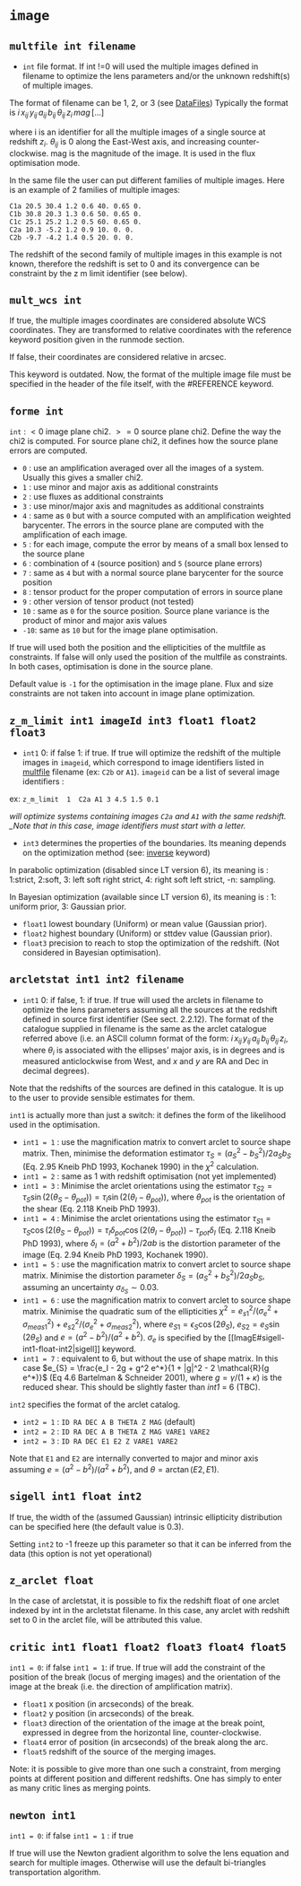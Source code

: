 # `image`


## `multfile int filename`

- `int` file format. If int !=0 will used the multiple images defined in filename to optimize the lens parameters and/or the unknown redshift(s) of multiple images.

The format of filename can be 1, 2, or 3 (see [DataFiles]())
Typically the format is ${ i\, x_{ij}\, y_{ij}\, a_{ij}\, b_{ij} \,\theta_{ij}\, z_i \, mag\, [...] }$

where i is an identifier for all the multiple images of a single source at redshift $z_i$. $\theta_{ij}$ is $0$ along the East-West axis, and increasing counter-clockwise. mag is the magnitude of the image. It is used in the flux optimisation mode.

In the same file the user can put different families of multiple images. Here is an example of 2 families of multiple images:
```
C1a 20.5 30.4 1.2 0.6 40. 0.65 0.
C1b 30.8 20.3 1.3 0.6 50. 0.65 0.
C1c 25.1 25.2 1.2 0.5 60. 0.65 0.
C2a 10.3 -5.2 1.2 0.9 10. 0. 0.
C2b -9.7 -4.2 1.4 0.5 20. 0. 0.
```

The redshift of the second family of multiple images in this example is not known, therefore the redshift is set to 0 and its convergence can be constraint by the z m limit identifier (see below).

## `mult_wcs int`

If true, the multiple images coordinates are considered absolute WCS coordinates. They are transformed to relative coordinates with the reference keyword position given in the runmode section. 

If false, their coordinates are considered relative in arcsec.

This keyword is outdated. Now, the format of the multiple image file must be specified in the header of the file itself, with the #REFERENCE keyword.

## `forme int`

`int` : $<0$ image plane chi2. $>=0$ source plane chi2.
Define the way the chi2 is computed. For source plane chi2, it defines how the source plane errors are computed.

- `0` : use an amplification averaged over all the images of a system. Usually this gives a smaller chi2.
- `1` : use minor and major axis as additional constraints
- `2` : use fluxes as additional constraints 
- `3` : use minor/major axis and magnitudes as additional constraints
- `4` : same as `0` but with a source computed with an amplification weighted barycenter. The errors in the source plane are computed with the amplification of each image.
- `5` : for each image, compute the error by means of a small box lensed to the source plane
- `6` : combination of `4` (source position) and `5` (source plane errors)
- `7` : same as `4` but with a normal source plane barycenter for the source position
- `8` : tensor product for the proper computation of errors in source plane
- `9` : other version of tensor product (not tested)
- `10` : same as `0` for the source position. Source plane variance is the product of minor and major axis values
- `-10`: same as `10` but for the image plane optimisation.

If true will used both the position and the ellipticities of the multfile as constraints. If false will only used the position of the multfile as constraints. In both cases, optimisation is done in the source plane.

Default value is `-1` for the optimisation in the image plane. Flux and size constraints are not taken into account in image plane optimization.

## `z_m_limit int1 imageId int3 float1 float2 float3`

- `int1` 0: if false 1: if true.
If true will optimize the redshift of the multiple images in `imageid`, which correspond to image identifiers listed in [multfile]() filename (ex: `C2b` or `A1`). `imageid` can be a list of several image identifiers :

ex: `z_m_limit  1  C2a A1 3 4.5 1.5 0.1`

*will optimize systems containing images `C2a` and `A1` with the same redshift. _Note that in this case, image identifiers must start with a letter.*

- `int3` determines the properties of the boundaries. Its meaning depends on the optimization method (see: [inverse]() keyword) 

In parabolic optimization (disabled since LT version 6), its meaning is : 1:strict, 2:soft, 3: left soft right strict, 4: right soft left strict, -n: sampling.

In Bayesian optimization (available since LT version 6), its meaning is : 1: uniform prior, 3: Gaussian prior.
- `float1` lowest boundary (Uniform) or mean value (Gaussian prior).
- `float2` highest boundary (Uniform) or sttdev value (Gaussian prior).
- `float3` precision to reach to stop the optimization of the redshift. (Not considered in Bayesian optimisation).

## `arcletstat int1 int2 filename`

- `int1` 0: if false, 1: if true.
If true will used the arclets in filename to optimize the lens parameters assuming all the sources at the redshift defined in source first identifier (See sect. 2.2.12). The format of the catalogue supplied in filename is the same as the arclet catalogue referred above (i.e. an ASCII column format of the form: ${ i\, x_{ij}\, y_{ij}\, a_{ij}\, b_{ij} \,\theta_{ij}\, z_i }$, where $\theta_{i}$ is associated with the ellipses’ major axis, is in degrees and is measured anticlockwise from West, and $x$ and $y$ are RA and Dec in decimal
degrees). 

Note that the redshifts of the sources are defined in this catalogue. It is up to the user to provide sensible estimates for them. 

`int1` is actually more than just a switch: it defines the form of the likelihood used in the optimisation. 

- `int1 = 1` : use the magnification matrix to convert arclet to source shape matrix. Then, minimise the deformation estimator $\tau_S = (a_S^2 - b_S^2 ) / 2 a_S b_S$ (Eq. 2.95 Kneib PhD 1993, Kochanek 1990) in the $\chi^2$ calculation.
- `int1 = 2` : same as 1 with redshift optimisation (not yet implemented)
- `int1 = 3` : Minimise the arclet orientations using the estimator $\tau_{S2} = \tau_S \sin (2 (\theta_S - \theta_{pot})) = \tau_I \sin (2 (\theta_I - \theta_{pot}))$, where $\theta_{pot}$ is the orientation of the shear (Eq. 2.118 Kneib PhD 1993).
- `int1 = 4` : Minimise the arclet orientations using the estimator $\tau_{S1} = \tau_S \cos (2 (\theta_S - \theta_{pot})) = \tau_I \delta_{pot} \cos (2 (\theta_I - \theta_{pot})) - \tau_{pot} \delta_I$ (Eq. 2.118 Kneib PhD 1993), where $\delta_I = (a^2 + b^2) / 2 a b$ is the distortion parameter of the image (Eq. 2.94 Kneib PhD 1993, Kochanek 1990). 
- `int1 = 5` : use the magnification matrix to convert arclet to source shape matrix. Minimise the distortion parameter $\delta_S = (a_S^2 + b_S^2) / 2 a_S b_S$, assuming an uncertainty $\sigma_{\delta_S} \sim 0.03$.
- `int1 = 6` : use the magnification matrix to convert arclet to source shape matrix. Minimise the quadratic sum of the ellipticities $\chi^2 = e_{s1}^2 / (\sigma_e^2 + \sigma_{meas1}^2) + e_{s2}^2 / (\sigma_e^2 + \sigma_{meas2}^2)$, where $e_{S1} = \epsilon_S \cos ( 2 \theta_S)$, $e_{S2} = e_S \sin ( 2 \theta_S)$ and $e = (a^2 - b^2 ) / (a^2 + b^2)$. $\sigma_e$ is specified by the [[ImagE#sigell-int1-float-int2|sigell]] keyword.
- `int1 = 7` : equivalent to 6, but without the use of shape matrix. In this case $e_{S} = \frac{e_I - 2g + g^2 e^*}{1 + |g|^2 - 2 \mathcal{R}(g e^*)}$ (Eq 4.6 Bartelman & Schneider 2001), where $g = \gamma / (1 + \kappa)$ is the reduced shear. This should be slightly faster than *int1* = 6 (TBC).

`int2` specifies the format of the arclet catalog.
- `int2 = 1` : `ID RA DEC A B THETA Z MAG`  (default)
- `int2 = 2` : `ID RA DEC A B THETA Z MAG VARE1 VARE2`
- `int2 = 3` : `ID RA DEC E1 E2 Z VARE1 VARE2`

Note that `E1` and `E2` are internally converted to major and minor axis assuming $e = (a^2 - b^2) / (a^2 + b^2)$, and $\theta = \arctan (E2, E1)$.

## `sigell int1 float int2`

If true, the width of the (assumed Gaussian) intrinsic ellipticity distribution can be specified here (the default value is 0.3). 

Setting `int2` to -1 freeze up this parameter so that it can be inferred from the data (this option is not yet operational)

## `z_arclet float`

In the case of arcletstat, it is possible to fix the redshift float of one arclet indexed by int in the arcletstat filename. In this case, any arclet with redshift set to 0 in the arclet file, will be attributed this value.

## `critic int1 float1 float2 float3 float4 float5`

`int1 = 0`: if false `int1 = 1`: if true.
If true will add the constraint of the position of the break (locus of merging images) and the orientation of the image at the break (i.e. the direction of amplification matrix).
- `float1` x position (in arcseconds) of the break.
- `float2` y position (in arcseconds) of the break.
- `float3` direction of the orientation of the image at the break point, expressed in degree from the horizontal line, counter-clockwise.
- `float4` error of position (in arcseconds) of the break along the arc.
- `float5` redshift of the source of the merging images.

Note: it is possible to give more than one such a constraint, from merging points at different position and different redshifts. One has simply to enter as many critic lines as merging points.

## `newton int1`

`int1 = 0`: if false `int1 = 1` : if true

If true will use the Newton gradient algorithm to solve the lens equation and search for multiple images. Otherwise 
will use the default bi-triangles transportation algorithm.

